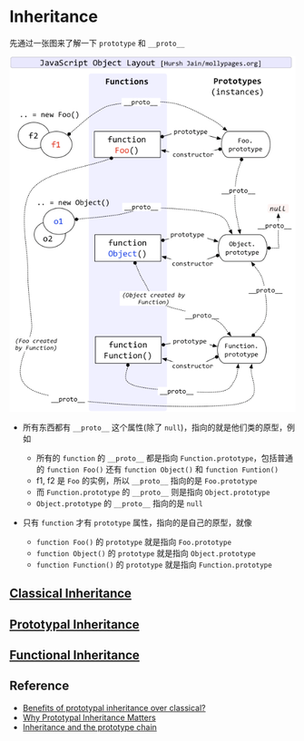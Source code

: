 # Inheritance

先通过一张图来了解一下 `prototype` 和 `__proto__`

![javascript-object-layout](assets/javascript-object-layout.png)

- 所有东西都有 `__proto__` 这个属性(除了 `null`)，指向的就是他们类的原型，例如

  - 所有的 `function` 的 `__proto__` 都是指向 `Function.prototype`，包括普通的 `function Foo()` 还有 `function Object()` 和 `function Funtion()`
  - f1, f2 是 `Foo` 的实例，所以 `__proto__` 指向的是 `Foo.prototype`
  - 而 `Function.prototype` 的 `__proto__` 则是指向 `Object.prototype`
  - `Object.prototype` 的 `__proto__` 指向的是 `null`
  
- 只有 `function` 才有 `prototype` 属性，指向的是自己的原型，就像
  
  - `function Foo()` 的 `prototype` 就是指向 `Foo.prototype`
  - `function Object()` 的 `prototype` 就是指向 `Object.prototype`
  - `function Function()` 的 `prototype` 就是指向 `Function.prototype`

## [Classical Inheritance](https://github.com/L-movingon/prepare-for-interview/blob/master/JavaScript/classical-inheritance.md)

## [Prototypal Inheritance](https://github.com/L-movingon/prepare-for-interview/blob/master/JavaScript/prototypal-inheritance.md)

## [Functional Inheritance](https://github.com/L-movingon/prepare-for-interview/blob/master/Books/JavaScript-The-Good-Parts/javascript-the-good-parts-part-2.md#inheritance)

## Reference

- [Benefits of prototypal inheritance over classical?](http://stackoverflow.com/questions/2800964/benefits-of-prototypal-inheritance-over-classical)
- [Why Prototypal Inheritance Matters](http://aaditmshah.github.io/why-prototypal-inheritance-matters/)
- [Inheritance and the prototype chain](https://developer.mozilla.org/en-US/docs/Web/JavaScript/Inheritance_and_the_prototype_chain)

